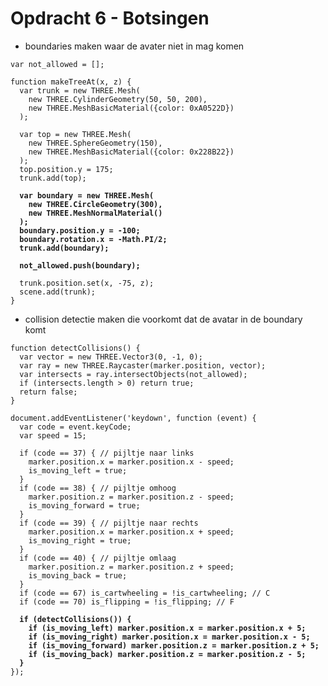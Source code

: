 # Opdracht 6 - Botsingen

* boundaries maken waar de avater niet in mag komen
```
var not_allowed = [];
```
<pre><code>function makeTreeAt(x, z) {
  var trunk = new THREE.Mesh(
    new THREE.CylinderGeometry(50, 50, 200),
    new THREE.MeshBasicMaterial({color: 0xA0522D})
  );

  var top = new THREE.Mesh(
    new THREE.SphereGeometry(150),
    new THREE.MeshBasicMaterial({color: 0x228B22})
  );
  top.position.y = 175;
  trunk.add(top);

  <b>var boundary = new THREE.Mesh(
    new THREE.CircleGeometry(300),
    new THREE.MeshNormalMaterial()
  );
  boundary.position.y = -100;
  boundary.rotation.x = -Math.PI/2;
  trunk.add(boundary);

  not_allowed.push(boundary);</b>

  trunk.position.set(x, -75, z);
  scene.add(trunk);
}</code></pre>

* collision detectie maken die voorkomt dat de avatar in de boundary komt
```
function detectCollisions() {
  var vector = new THREE.Vector3(0, -1, 0);
  var ray = new THREE.Raycaster(marker.position, vector);
  var intersects = ray.intersectObjects(not_allowed);
  if (intersects.length > 0) return true;
  return false;
}
```

<pre><code>document.addEventListener('keydown', function (event) {
  var code = event.keyCode;
  var speed = 15;

  if (code == 37) { // pijltje naar links
    marker.position.x = marker.position.x - speed;
    is_moving_left = true;
  }
  if (code == 38) { // pijltje omhoog
    marker.position.z = marker.position.z - speed;
    is_moving_forward = true;
  }
  if (code == 39) { // pijltje naar rechts
    marker.position.x = marker.position.x + speed;
    is_moving_right = true;
  }
  if (code == 40) { // pijltje omlaag
    marker.position.z = marker.position.z + speed;
    is_moving_back = true;
  }
  if (code == 67) is_cartwheeling = !is_cartwheeling; // C
  if (code == 70) is_flipping = !is_flipping; // F

  <b>if (detectCollisions()) {
    if (is_moving_left) marker.position.x = marker.position.x + 5;
    if (is_moving_right) marker.position.x = marker.position.x - 5;
    if (is_moving_forward) marker.position.z = marker.position.z + 5;
    if (is_moving_back) marker.position.z = marker.position.z - 5;
  }</b>
});</code></pre>
